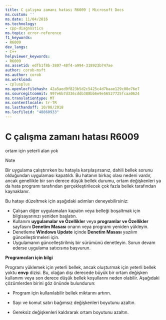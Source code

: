 ```yaml
---
title: C çalışma zamanı hatası R6009 | Microsoft Docs
ms.custom: ''
ms.date: 11/04/2016
ms.technology:
- cpp-diagnostics
ms.topic: error-reference
f1_keywords:
- R6009
dev_langs:
- C++
helpviewer_keywords:
- R6009
ms.assetid: edfb1f8b-3807-48f4-a994-318923b747ae
author: corob-msft
ms.author: corob
ms.workload:
- cplusplus
ms.openlocfilehash: 42a5aed9f823b5d2c5425c4d7baae129c08e76e7
ms.sourcegitcommit: 997e6b7d336cddb388bb6e9e56527725fcaa0624
ms.translationtype: MT
ms.contentlocale: tr-TR
ms.lasthandoff: 10/08/2018
ms.locfileid: "48860933"
---
```

# <a name="c-runtime-error-r6009"></a>C çalışma zamanı hatası R6009

ortam için yeterli alan yok

> [!NOTE]
> Bir uygulama çalıştırırken bu hatayla karşılaşırsanız, dahili bellek sorunu olduğundan uygulaması kapatıldı. Bu hatanın birkaç olası nedeni vardır, ancak genellikle bir son derece düşük bellek durumu, ortam değişkenleri ya da hata programı tarafından gerçekleştirilecek çok fazla bellek tarafından kaynaklanır.
>
> Bu hatayı düzeltmek için aşağıdaki adımları deneyebilirsiniz:
>
> - Çalışan diğer uygulamaları kapatın veya belleği boşaltmak için bilgisayarınızı yeniden başlatın.
> - Kullanım **uygulamalar ve Özellikler** veya **programlar ve Özellikler** sayfasını **Denetim Masası** onarın veya programı yeniden yükleyin.
> - Denetleme **Windows Update** içinde **Denetim Masası** yazılım güncelleştirmeleri için.
> - Uygulamanın güncelleştirilmiş bir sürümünü denetleyin. Sorun devam ederse uygulama satıcısına başvurun.

**Programcıları için bilgi**

Programı yüklemek için yeterli bellek, ancak oluşturmak için yeterli bellek yoktu **envp** dizisi.  Bu, olağan dışı derecede büyük bir ortam değişken kullanımı veya son derece düşük bellek koşullarını neden olabilir. Aşağıdaki çözümlerden birini göz önünde bulundurun:

- Program için kullanılabilir bellek miktarını artırın.

- Sayı ve komut satırı bağımsız değişkenleri boyutunu azaltın.

- Gereksiz değişkenleri kaldırarak ortam boyutunu azaltın.